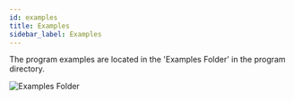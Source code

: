 ```yaml
---
id: examples
title: Examples
sidebar_label: Examples
---
```


The program examples are located in the 'Examples Folder' in the program directory.

![Examples Folder](/img/screenshot/examplesFolder.png)
